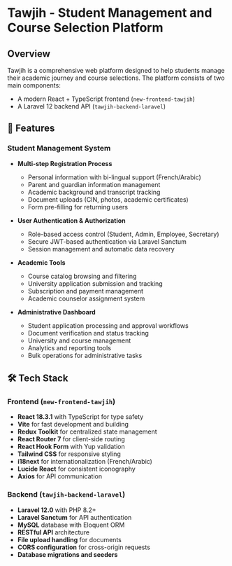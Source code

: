 # Tawjih - Student Management and Course Selection Platform

## Overview

Tawjih is a comprehensive web platform designed to help students manage their academic journey and course selections. The platform consists of two main components:
- A modern React + TypeScript frontend (`new-frontend-tawjih`)
- A Laravel 12 backend API (`tawjih-backend-laravel`)

## 🚀 Features

### **Student Management System**
- **Multi-step Registration Process**
  - Personal information with bi-lingual support (French/Arabic)
  - Parent and guardian information management
  - Academic background and transcript tracking
  - Document uploads (CIN, photos, academic certificates)
  - Form pre-filling for returning users

- **User Authentication & Authorization**
  - Role-based access control (Student, Admin, Employee, Secretary)
  - Secure JWT-based authentication via Laravel Sanctum
  - Session management and automatic data recovery

- **Academic Tools**
  - Course catalog browsing and filtering
  - University application submission and tracking
  - Subscription and payment management
  - Academic counselor assignment system

- **Administrative Dashboard**
  - Student application processing and approval workflows
  - Document verification and status tracking
  - University and course management
  - Analytics and reporting tools
  - Bulk operations for administrative tasks

## 🛠️ Tech Stack

### Frontend (`new-frontend-tawjih`)
- **React 18.3.1** with TypeScript for type safety
- **Vite** for fast development and building
- **Redux Toolkit** for centralized state management
- **React Router 7** for client-side routing
- **React Hook Form** with Yup validation
- **Tailwind CSS** for responsive styling
- **i18next** for internationalization (French/Arabic)
- **Lucide React** for consistent iconography
- **Axios** for API communication

### Backend (`tawjih-backend-laravel`)
- **Laravel 12.0** with PHP 8.2+
- **Laravel Sanctum** for API authentication
- **MySQL** database with Eloquent ORM
- **RESTful API** architecture
- **File upload handling** for documents
- **CORS configuration** for cross-origin requests
- **Database migrations and seeders**

